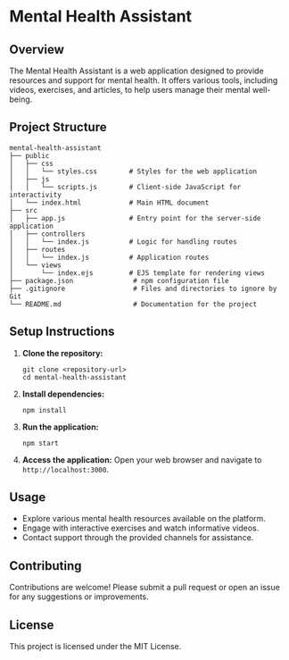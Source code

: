 # Mental Health Assistant

## Overview
The Mental Health Assistant is a web application designed to provide resources and support for mental health. It offers various tools, including videos, exercises, and articles, to help users manage their mental well-being.

## Project Structure
```
mental-health-assistant
├── public
│   ├── css
│   │   └── styles.css        # Styles for the web application
│   ├── js
│   │   └── scripts.js        # Client-side JavaScript for interactivity
│   └── index.html            # Main HTML document
├── src
│   ├── app.js                # Entry point for the server-side application
│   ├── controllers
│   │   └── index.js          # Logic for handling routes
│   ├── routes
│   │   └── index.js          # Application routes
│   └── views
│       └── index.ejs         # EJS template for rendering views
├── package.json               # npm configuration file
├── .gitignore                 # Files and directories to ignore by Git
└── README.md                  # Documentation for the project
```

## Setup Instructions
1. **Clone the repository:**
   ```
   git clone <repository-url>
   cd mental-health-assistant
   ```

2. **Install dependencies:**
   ```
   npm install
   ```

3. **Run the application:**
   ```
   npm start
   ```

4. **Access the application:**
   Open your web browser and navigate to `http://localhost:3000`.

## Usage
- Explore various mental health resources available on the platform.
- Engage with interactive exercises and watch informative videos.
- Contact support through the provided channels for assistance.

## Contributing
Contributions are welcome! Please submit a pull request or open an issue for any suggestions or improvements.

## License
This project is licensed under the MIT License.